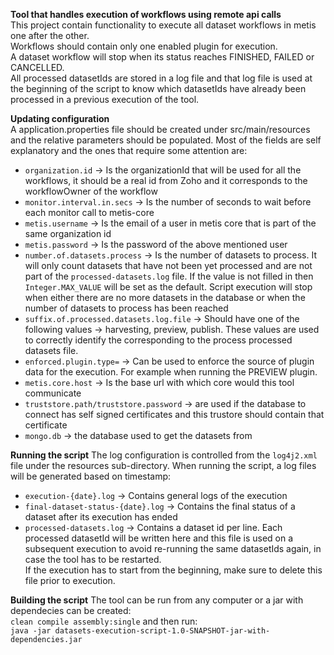 **Tool that handles execution of workflows using remote api calls**  
This project contain functionality to execute all dataset workflows in metis one after the other.  
Workflows should contain only one enabled plugin for execution.  
A dataset workflow will stop when its status reaches FINISHED, FAILED or CANCELLED.  
All processed datasetIds are stored in a log file and that log file is used at the beginning of the script to know which datasetIds have already been processed in a previous execution of the tool.  

**Updating configuration**  
A application.properties file should be created under src/main/resources and the relative parameters should be populated.
Most of the fields are self explanatory and the ones that require some attention are:
- `organization.id` -> Is the organizationId that will be used for all the workflows, it should be a real id from Zoho and it corresponds to the workflowOwner of the workflow
- `monitor.interval.in.secs` -> Is the number of seconds to wait before each monitor call to metis-core
- `metis.username` -> Is the email of a user in metis core that is part of the same organization id  
- `metis.password` -> Is the password of the above mentioned user
- `number.of.datasets.process` -> Is the number of datasets to process. It will only count datasets that have not been yet processed and are not part of the `processed-datasets.log` file. If the value is not filled in then `Integer.MAX_VALUE` will be set as the default. Script execution will stop when either there are no more datasets in the database or when the number of datasets to process has been reached
- `suffix.of.processed.datasets.log.file` -> Should have one of the following values -> harvesting, preview, publish. These values are used to correctly identify the corresponding to the process processed datasets file.      
- `enforced.plugin.type=` -> Can be used to enforce the source of plugin data for the execution. For example when running the PREVIEW plugin.
- `metis.core.host` -> Is the base url with which core would this tool communicate 
- `truststore.path/truststore.password` -> are used if the database to connect has self signed certificates and this trustore should contain that certificate
- `mongo.db` -> the database used to get the datasets from

**Running the script**
The log configuration is controlled from the  `log4j2.xml` file under the resources sub-directory.
When running the script, a log files will be generated based on timestamp:
- `execution-{date}.log` -> Contains general logs of the execution
- `final-dataset-status-{date}.log` -> Contains the final status of a dataset after its execution has ended
- `processed-datasets.log` -> Contains a dataset id per line. Each processed datasetId will be written here and this file is used on a subsequent execution to avoid re-running the same datasetIds again, in case the tool has to be restarted.  
If the execution has to start from the beginning, make sure to delete this file prior to execution.

**Building the script**
The tool can be run from any computer or a jar with dependecies can be created:  
`clean compile assembly:single` and then run:  
`java -jar datasets-execution-script-1.0-SNAPSHOT-jar-with-dependencies.jar`  
